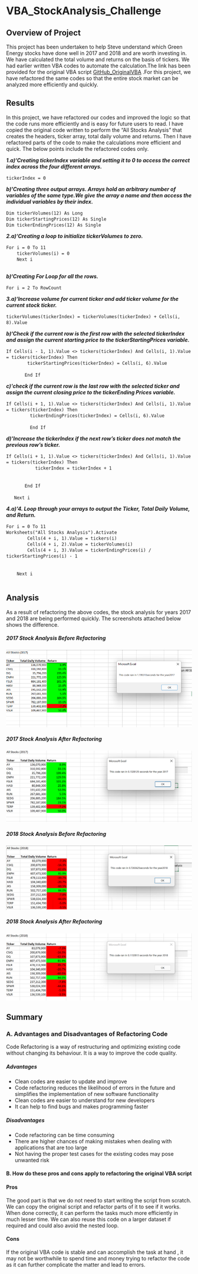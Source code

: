 # VBA_StockAnalysis_Challenge

## Overview of Project

This project has been undertaken to help Steve understand which Green Energy stocks have done well in 2017 and 2018 and are worth investing in. We have calculated the total volume and returns on the basis of tickers. We had earlier written VBA codes to automate the calculation.The link has been provided for the original VBA script  [GitHub_OriginalVBA](https://github.com/Sukanya807/Stocks-Analysis-Practice) .For this project, we have refactored the same codes so that the entire stock market can be analyzed more efficiently and quickly.

## Results

In this project, we have refactored our codes and improved the logic so that the code runs more efficiently and is easy for future users to read. I have copied the original code written to perform the “All Stocks Analysis” that creates the headers, ticker array, total daily volume and returns. Then I have refactored parts of the code to make the calculations more efficient and quick. The below points include the refactored codes only.

***1.a)‘Creating tickerIndex variable and setting it to 0 to access the correct index across the four different arrays.***
```
tickerIndex = 0
```
   ***b)'Creating three output arrays. Arrays hold an arbitrary number of variables of the same type.We give the array a name and then access the individual variables by their index.***
   ```
Dim tickerVolumes(12) As Long
Dim tickerStartingPrices(12) As Single
Dim tickerEndingPrices(12) As Single
```
***2.a)‘Creating a loop to initialize tickerVolumes to zero.***
```
For i = 0 To 11
    tickerVolumes(i) = 0
    Next i
 
 ```
 ***b)‘Creating For Loop for all the rows.***
 ```
 For i = 2 To RowCount
 
 ```
 ***3.a)‘Increase volume for current ticker and add ticker volume for the current stock ticker.***
 ```
 tickerVolumes(tickerIndex) = tickerVolumes(tickerIndex) + Cells(i, 8).Value
 
 ```
 ***b)‘Check if the current row is the first row with the selected tickerIndex and assign the current starting price to the tickerStartingPrices variable.***
 ```
 If Cells(i - 1, 1).Value <> tickers(tickerIndex) And Cells(i, 1).Value = tickers(tickerIndex) Then
         tickerStartingPrices(tickerIndex) = Cells(i, 6).Value
            
        End If
```
***c)'check if the current row is the last row with the selected ticker and assign the current closing price to the tickerEnding Prices variable.***
```
If Cells(i + 1, 1).Value <> tickers(tickerIndex) And Cells(i, 1).Value = tickers(tickerIndex) Then
         tickerEndingPrices(tickerIndex) = Cells(i, 6).Value
         
         End If
 ```
 ***d)'Increase the tickerIndex if the next row’s ticker does not match the previous row’s ticker.***
 ```
 If Cells(i + 1, 1).Value <> tickers(tickerIndex) And Cells(i, 1).Value = tickers(tickerIndex) Then
            tickerIndex = tickerIndex + 1
            
            
        End If
    
    Next i
```
***4.a)'4.	Loop through your arrays to output the Ticker, Total Daily Volume, and Return.***
```
For i = 0 To 11
Worksheets("All Stocks Analysis").Activate
        Cells(4 + i, 1).Value = tickers(i)
        Cells(4 + i, 2).Value = tickerVolumes(i)
        Cells(4 + i, 3).Value = tickerEndingPrices(i) / tickerStartingPrices(i) - 1
        
        
    Next i
 
```

## Analysis

As a result of refactoring the above codes, the stock analysis for years 2017 and 2018 are being performed quickly. The screenshots attached below shows the difference.

##### 2017 Stock Analysis Before Refactoring

![](resources/2017_timer_before_revised.png)


##### 2017 Stock Analysis After Refactoring

![](resources/2017_timer.png)

##### 2018 Stock Analysis Before Refactoring

![](resources/2018_timer_before.png)

##### 2018 Stock Analysis After Refactoring

![](resources/2018_timer.png)

## Summary

### A. Advantages and Disadvantages of Refactoring Code

Code Refactoring is a way of restructuring and optimizing existing code without changing its behaviour. It is a way to improve the code quality.

##### Advantages
* Clean codes are easier to update and improve
* Code refactoring reduces the likelihood of errors in the future and simplifies the implementation of new software functionality
* Clean codes are easier to understand for new developers
* It can help to find bugs and makes programming faster

##### Disadvantages
* Code refactoring can be time consuming
* There are higher chances of making mistakes when dealing with applications that are too large
* Not having the proper test cases for the existing codes may pose unwanted risk

#### B. How do these pros and cons apply to refactoring the original VBA script

#### Pros

The good part is that we do not need to start writing the script from scratch. We can copy the original script and refactor parts of it to see if it works. When done correctly, it can perform the tasks much more efficiently in much lesser time. We can also reuse this code on a larger dataset if required and could also avoid the nested loop.

#### Cons

If the original VBA code is stable and can accomplish the task at hand , it may not be worthwhile to spend time and money trying to refactor the code as it can further complicate the matter and lead to errors.

